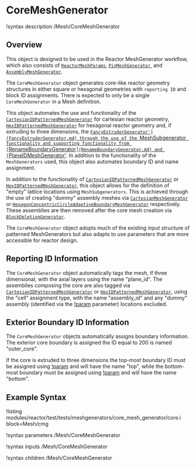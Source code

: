 # CoreMeshGenerator

!syntax description /Mesh/CoreMeshGenerator

## Overview

This object is designed to be used in the Reactor MeshGenerator workflow, which also consists of [`ReactorMeshParams`](ReactorMeshParams.md), [`PinMeshGenerator`](PinMeshGenerator.md), and [`AssemblyMeshGenerator`](AssemblyMeshGenerator.md).

The `CoreMeshGenerator` object generates core-like reactor geometry structures in either square or hexagonal geometries with `reporting ID` and block ID assignments. There is expected to only be a single `CoreMeshGenerator` in a Mesh definition.

This object automates the use and functionality of the [`CartesianIDPatternedMeshGenerator`](CartesianIDPatternedMeshGenerator.md) for cartesian  reactor geometry, [`HexIDPatternedMeshGenerator`](HexIDPatternedMeshGenerator.md) for hexagonal reactor geometry and, if extruding to three dimensions, the [`FancyExtruderGenerator'](FancyExtruderGenerator.md) through the use of the `MeshSubgenerator` functionality and supporting functionality from [`RenameBoundaryGenerator`](RenameBoundaryGenerator.md) and [`PlaneIDMeshGenerator'](PlaneIDMeshGenerator.md). In addition to the functionality of the `MeshGenerators` used, this object also automates boundary ID and name assignment.

In addition to the functionality of [`CartesianIDPatternedMeshGenerator`](CartesianIDPatternedMeshGenerator.md) or [`HexIDPatternedMeshGenerator`](HexIDPatternedMeshGenerator.md), this object allows for the definition of "empty" lattice locations using `MeshSubgenerators`. This is achieved through the use of creating "dummy" assembly meshes via [`CartesianMeshGenerator`](CartesianMeshGenerator.md) or [`HexagonConcentricCircleAdaptiveBoundaryMeshGenerator`](HexagonConcentricCircleAdaptiveBoundaryMeshGenerator.md) respectively. These assemblies are then removed after the core mesh creation via [`BlockDeletionGenerator`](BlockDeletionGenerator.md).

The `CoreMeshGenerator` object adopts much of the existing input structure of patterned MeshGenerators but also adapts to use parameters that are more accessible for reactor design.

## Reporting ID Information

The `CoreMeshGenerator` object automatically tags the mesh, if three dimensional, with the axial layers using the name "plane_id". The assemblies composing the core are also tagged via [`CartesianIDPatternedMeshGenerator`](CartesianIDPatternedMeshGenerator.md) or [`HexIDPatternedMeshGenerator`](HexIDPatternedMeshGenerator.md), using the "cell" assignment type, with the name "assembly_id" and any "dummy" assembly (identified via the [!param](/Mesh/CoreMeshGenerator/dummy_assembly_name) parameter) locations excluded.

## Exterior Boundary ID Information

The `CoreMeshGenerator` objects automatically assigns boundary information. The exterior core boundary is assigned the ID equal to 200 is named "outer_core".

If the core is extruded to three dimensions the top-most boundary ID must be assigned using [!param](/Mesh/ReactorMeshParams/top_boundary_id) and will have the name "top", while the bottom-most boundary must be assigned using [!param](/Mesh/ReactorMeshParams/bottom_boundary_id) and will have the name "bottom".

## Example Syntax

!listing modules/reactor/test/tests/meshgenerators/core_mesh_generator/core.i block=Mesh/cmg

!syntax parameters /Mesh/CoreMeshGenerator

!syntax inputs /Mesh/CoreMeshGenerator

!syntax children /Mesh/CoreMeshGenerator
